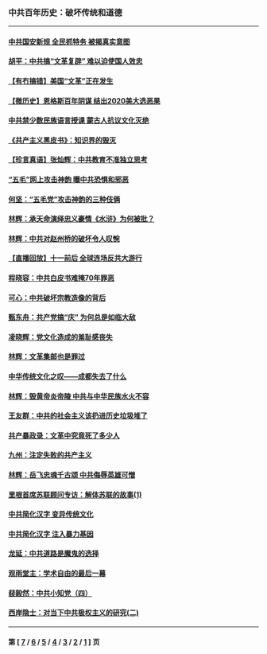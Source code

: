 ### 中共百年历史：破坏传统和道德
---
#### [中共国安新规 全民抓特务 被揭真实意图](../../pages/nf1176114/n12911615.md?05140430) 
#### [胡平：中共搞“文革复辟” 难以迫使国人效忠](../../pages/nf1176114/n12905760.md?05140430) 
#### [【有冇搞错】美国“文革”正在发生](../../pages/nf1176114/n12650309.md?05140430) 
#### [【微历史】恩格斯百年阴谋 结出2020美大选恶果](../../pages/nf1176114/n12597490.md?05140430) 
#### [中共禁少数民族语言授课 蒙古人抗议文化灭绝](../../pages/nf1176114/n12362711.md?05140430) 
#### [《共产主义黑皮书》：知识界的毁灭](../../pages/nf1176114/n12198436.md?05140430) 
#### [【珍言真语】张灿辉：中共教育不准独立思考](../../pages/nf1176114/n12116869.md?05140430) 
#### [“五毛”网上攻击神韵 曝中共恐惧和邪恶](../../pages/nf1176114/n11676030.md?05140430) 
#### [何坚：“五毛党”攻击神韵的三种伎俩](../../pages/nf1176114/n11676839.md?05140430) 
#### [林辉：承天命演绎忠义豪情《水浒》为何被批？](../../pages/nf1176114/n11660999.md?05140430) 
#### [林辉：中共对赵州桥的破坏令人叹惋](../../pages/nf1176114/n11622063.md?05140430) 
#### [【直播回放】十一前后 全球连场反共大游行](../../pages/nf1176114/n11544233.md?05140430) 
#### [程晓容：中共白皮书难掩70年罪恶](../../pages/nf1176114/n11552335.md?05140430) 
#### [可心：中共破坏宗教造像的背后](../../pages/nf1176114/n11518358.md?05140430) 
#### [甄东舟：共产党搞“庆” 为何总是如临大敌](../../pages/nf1176114/n11509183.md?05140430) 
#### [凌晓辉：党文化造成的羞耻感丧失](../../pages/nf1176114/n11485526.md?05140430) 
#### [林辉：文革集邮也是罪过](../../pages/nf1176114/n11362608.md?05140430) 
#### [中华传统文化之叹——成都失去了什么](../../pages/nf1176114/n11092294.md?05140430) 
#### [林辉：毁黄帝炎帝陵 中共与中华民族水火不容](../../pages/nf1176114/n11061288.md?05140430) 
#### [王友群：中共的社会主义该扔进历史垃圾堆了](../../pages/nf1176114/n11038771.md?05140430) 
#### [共产暴政录：文革中究竟死了多少人](../../pages/nf1176114/n11000879.md?05140430) 
#### [九州：注定失败的共产主义](../../pages/nf1176114/n10995753.md?05140430) 
#### [林辉：岳飞忠魂千古颂 中共侮辱英雄可憎](../../pages/nf1176114/n10990583.md?05140430) 
#### [里根首席苏联顾问专访：解体苏联的故事(1)](../../pages/nf1176114/n10927121.md?05140430) 
#### [中共简化汉字 变异传统文化](../../pages/nf1176114/n10885901.md?05140430) 
#### [中共简化汉字 注入暴力基因](../../pages/nf1176114/n10884662.md?05140430) 
#### [龙延：中共道路是魔鬼的选择](../../pages/nf1176114/n10902151.md?05140430) 
#### [观雨堂主：学术自由的最后一幕](../../pages/nf1176114/n10896282.md?05140430) 
#### [裴毅然：中共小知党（四）](../../pages/nf1176114/n10889466.md?05140430) 
#### [西岸隐士：对当下中共极权主义的研究(二)](../../pages/nf1176114/n10878756.md?05140430) 

---
#### 第 [ [7](./7.md?05140430) / [6](./6.md?05140430) / [5](./5.md?05140430) / [4](./4.md?05140430) / [3](./3.md?05140430) / [2](./2.md?05140430) / [1](./1.md?05140430) ] 页
